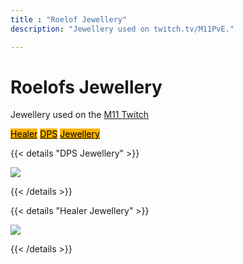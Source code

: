```yaml
---
title : "Roelof Jewellery"
description: "Jewellery used on twitch.tv/M11PvE."

---
```


# Roelofs Jewellery

Jewellery used on the <a href="https://twitch.tv/M11PvE" target="_blank">M11 Twitch</a>


 <a class="btn btn-primary btn-lg px-4 mb-2" style="color:black;background-color:#fdb402;" href="/roelof/heals"
        role="button">Healer</a>
 <a class="btn btn-primary btn-lg px-4 mb-2" style="color:black;background-color:#fdb402;" href="/roelof/dps"
        role="button">DPS</a>
 <a class="btn btn-primary btn-lg px-4 mb-2" style="color:black;background-color:#fdb402;" href="/roelof/jewellery"
        role="button">Jewellery</a>

{{< details "DPS Jewellery" >}}

<a href="/images/builds/roelof/dpsjewellery.png/" target="_blank"><img src="/images/builds/roelof/dpsjewellery.png/"></a>
    
{{< /details >}}

{{< details "Healer Jewellery" >}}

<a href="/images/builds/roelof/healjewellery.png/" target="_blank"><img src="/images/builds/roelof/healjewellery.png/"></a>
    
{{< /details >}}